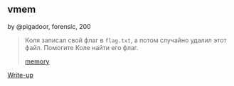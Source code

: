 ## vmem
by @pigadoor, forensic, 200

> Коля записал свой флаг в `flag.txt`, а потом случайно удалил этот файл. Помогите Коле найти его флаг. 
> 
> [memory](https://mega.dp.ua/en/d/VaUfZ7YA/a7ccec2053fd3f95bade291c40ae428c/5ac9ba574e500b87aa7b34509a17428b)

[Write-up](WRITEUP.md)
